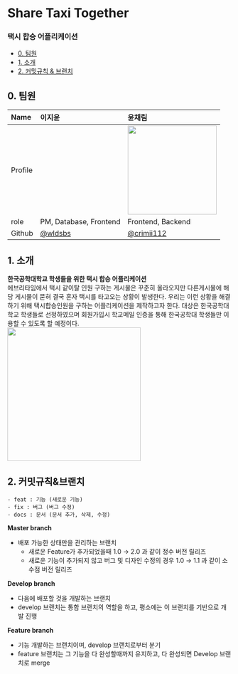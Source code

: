 # Share Taxi Together

### 택시 합승 어플리케이션  

<!-- [팀 노션 바로가기](https://adhesive-carpet-0f4.notion.site/MenuCanvas-a950308ec6d049c6acbd171f420bbe7c) -->

  - [0. 팀원](#0-팀원)
  - [1. 소개](#1-소개)
  - [2. 커밋규칙 & 브랜치](#2-커밋규칙&브랜치)
  <!--- 3. 아키텍처 -->
  

## 0. 팀원

| Name    | 이지윤                                  | 윤채림                                      |
| :------- | :---------------------------------------- | :---------------------------------------- | 
| Profile |                                | <img width="200px" src="https://avatars.githubusercontent.com/u/87295524?v=4" />                             |
| role    | PM, Database, Frontend                | Frontend, Backend                                  |
| Github  | [@wldsbs](https://github.com/wldsbs) | [@crimii112](https://github.com/crimii112) |


## 1. 소개

**한국공학대학교 학생들을 위한 택시 합승 어플리케이션**  
에브리타임에서 택시 같이탈 인원 구하는 게시물은 꾸준히 올라오지만 다른게시물에 해당 게시물이 묻혀 결국 혼자 택시를 타고오는 상황이 발생한다. 
우리는 이런 상황을 해결하기 위해 택시합승인원을 구하는 어플리케이션을 제작하고자 한다. 대상은 한국공학대학교 학생들로 선정하였으며 
회원가입시 학교메일 인증을 통해 한국공학대 학생들만 이용할 수 있도록 할 예정이다.  
<img width="300px" src="https://user-images.githubusercontent.com/52478817/178130499-ddf15cf7-fc45-4dd0-bb3e-6726b0a23534.png">


## 2. 커밋규칙&브랜치

```
- feat : 기능 (새로운 기능)
- fix : 버그 (버그 수정)
- docs : 문서 (문서 추가, 삭제, 수정)
```

**Master branch**

- 배포 가능한 상태만을 관리하는 브랜치
  - 새로운 Feature가 추가되었을때 1.0 → 2.0 과 같이 정수 버전 릴리즈
  - 새로운 기능이 추가되지 않고 버그 및 디자인 수정의 경우 1.0 → 1.1 과 같이 소수점 버전 릴리즈

**Develop branch**

- 다음에 배포할 것을 개발하는 브랜치
- develop 브랜치는 통합 브랜치의 역할을 하고, 평소에는 이 브랜치를 기반으로 개발 진행

**Feature branch**

- 기능 개발하는 브랜치이며, develop 브랜치로부터 분기
- feature 브랜치는 그 기능을 다 완성할때까지 유지하고, 다 완성되면 Develop 브랜치로 merge

